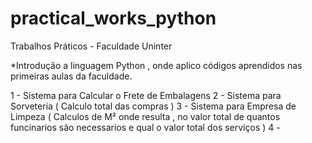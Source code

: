 # practical_works_python
Trabalhos Práticos - Faculdade Uninter 

*Introdução a linguagem Python , onde aplico códigos aprendidos nas primeiras aulas da faculdade.

1 - Sistema para Calcular o Frete de Embalagens 
2 - Sistema para Sorveteria ( Calculo total das compras )
3 - Sistema para Empresa de Limpeza ( Calculos de M² onde resulta , no valor total de quantos funcinarios são necessarios e qual o valor total dos serviços )
4 -
